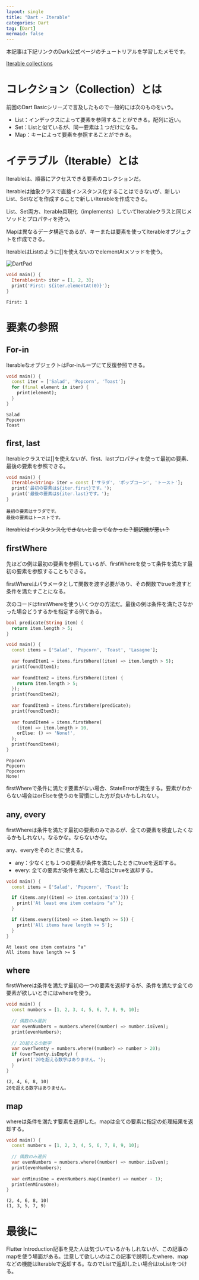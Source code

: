 ```yaml
---
layout: single
title: "Dart - Iterable"
categories: Dart
tag: [Dart]
mermaid: false
---
```

本記事は下記リンクのDark公式ページのチュートリアルを学習したメモです。

[Iterable collections](https://dart.dev/codelabs/iterables)

# コレクション（Collection）とは

前回のDart Basicシリーズで言及したもので一般的には次のものをいう。

- List：インデックスによって要素を参照することができる。配列に近い。
- Set：Listと似ているが、同一要素は１つだけになる。
- Map：キーによって要素を参照することができる。

# イテラブル（Iterable）とは

Iterableは、順番にアクセスできる要素のコレクションだ。

Iterableは抽象クラスで直接インスタンス化することはできないが、新しいList、Setなどを作成することで新しいIterableを作成できる。

List、Set両方、Iterable具現化（implements）していてIterableクラスと同じメソッドとプロパティを持つ。

Mapは異なるデータ構造であるが、キーまたは要素を使ってIterableオブジェクトを作成できる。

IterableはListのように[]を使えないのでelementAtメソッドを使う。

![DartPad](/assets/images/2024-01-30-02-dart-03/image001.png)

```dart
void main() {
  Iterable<int> iter = [1, 2, 3];
  print('First: ${iter.elementAt(0)}');
}
```

```shell
First: 1
```
# 要素の参照

## For-in

IterableなオブジェクトはFor-inループにて反復参照できる。

```dart
void main() {
  const iter = ['Salad', 'Popcorn', 'Toast'];
  for (final element in iter) {
    print(element);
  }
}
```

```shell
Salad
Popcorn
Toast
```

## first, last

Iterableクラスでは[]を使えないが、first、lastプロパティを使って最初の要素、最後の要素を参照できる。

```dart
void main() {
  Iterable<String> iter = const ['サラダ', 'ポップコーン', 'トースト'];
  print('最初の要素は${iter.first}です。');
  print('最後の要素は${iter.last}です。');
}
```

```shell
最初の要素はサラダです。
最後の要素はトーストです。
```

~~Iterableはインスタンス化できないと言ってなかった？翻訳機が悪い？~~

## firstWhere

先ほどの例は最初の要素を参照しているが、firstWhereを使って条件を満たす最初の要素を参照することもできる。

firstWhereはパラメータとして関数を渡す必要があり、その関数でtrueを渡すと条件を満たすことになる。

次のコードはfirstWhereを使ういくつかの方法だ。最後の例は条件を満たさなかった場合どうするかを指定する例である。

```dart
bool predicate(String item) {
  return item.length > 5;
}

void main() {
  const items = ['Salad', 'Popcorn', 'Toast', 'Lasagne'];
  
  var foundItem1 = items.firstWhere((item) => item.length > 5);
  print(foundItem1);
  
  var foundItem2 = items.firstWhere((item) {
    return item.length > 5;
  });
  print(foundItem2);
  
  var foundItem3 = items.firstWhere(predicate);
  print(foundItem3);
  
  var foundItem4 = items.firstWhere(
    (item) => item.length > 10,
    orElse: () => 'None!',
  );
  print(foundItem4);
}
```

```shell
Popcorn
Popcorn
Popcorn
None!
```

firstWhereで条件に満たす要素がない場合、StateErrorが発生する。要素がわからない場合はorElseを使うのを習慣にした方が良いかもしれない。

## any, every

firstWhereは条件を満たす最初の要素のみであるが、全ての要素を検査したくなるかもしれない。なるかな。ならないかな。

any、everyをそのときに使える。

- any：少なくとも１つの要素が条件を満たしたときにtrueを返却する。
- every: 全ての要素が条件を満たした場合にtrueを返却する。

```dart
void main() {
  const items = ['Salad', 'Popcorn', 'Toast'];

  if (items.any((item) => item.contains('a'))) {
    print('At least one item contains "a"');
  }

  if (items.every((item) => item.length >= 5)) {
    print('All items have length >= 5');
  }
}
```

```shell
At least one item contains "a"
All items have length >= 5
```

## where

firstWhereは条件を満たす最初の一つの要素を返却するが、条件を満たす全ての要素が欲しいときにはwhereを使う。

```dart
void main() {
  const numbers = [1, 2, 3, 4, 5, 6, 7, 8, 9, 10];
  
  // 偶数のみ選択
  var evenNumbers = numbers.where((number) => number.isEven);
  print(evenNumbers);
  
  // 20超えるの数字
  var overTwenty = numbers.where((number) => number > 20);
  if (overTwenty.isEmpty) {
    print('20を超える数字はありません。');
  }
}
```

```shell
(2, 4, 6, 8, 10)
20を超える数字はありません。
```

## map

whereは条件を満たす要素を返却した。mapは全ての要素に指定の処理結果を返却する。

```dart
void main() {
  const numbers = [1, 2, 3, 4, 5, 6, 7, 8, 9, 10];
  
  // 偶数のみ選択
  var evenNumbers = numbers.where((number) => number.isEven);
  print(evenNumbers);
  
  var enMinusOne = evenNumbers.map((number) => number - 1);
  print(enMinusOne);
}
```

```shell
(2, 4, 6, 8, 10)
(1, 3, 5, 7, 9)
```

# 最後に

Flutter Introduction記事を見た人は気づいているかもしれないが、この記事のmapを使う場面がある。注意して欲しいのはこの記事で説明したwhere、mapなどの機能はIterableで返却する。なのでListで返却したい場合はtoListをつける。
